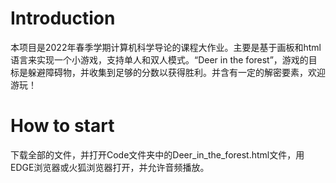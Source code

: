 # Introduction
本项目是2022年春季学期计算机科学导论的课程大作业。主要是基于画板和html语言来实现一个小游戏，支持单人和双人模式。“Deer in the forest”，游戏的目标是躲避障碍物，并收集到足够的分数以获得胜利。并含有一定的解密要素，欢迎游玩！
# How to start
下载全部的文件，并打开Code文件夹中的Deer_in_the_forest.html文件，用EDGE浏览器或火狐浏览器打开，并允许音频播放。